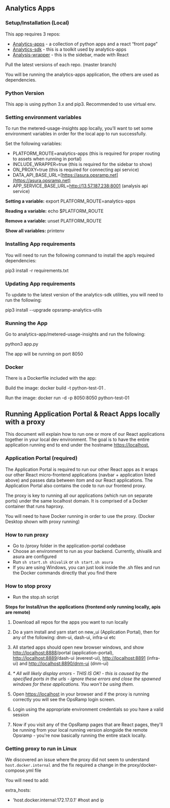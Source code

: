 
## Analytics Apps

### Setup/Installation (Local)

This app requires 3 repos:

-   [Analytics-apps](https://github.com/opsramp/analytics-apps) - a collection of python apps and a react “front page”
-   [Analytics-sdk](https://github.com/opsramp/analytics-sdk) - this is a toolkit used by analytics-apps
-   [Analysis-wrapper](https://github.com/opsramp/analysis-wrapper) - this is the sidebar, made with React

Pull the latest versions of each repo. (master branch)

You will be running the analytics-apps application, the others are used as dependencies.

### Python Version

This app is using python 3.x and pip3. Recommended to use virtual env.

### Setting environment variables

To run the metered-usage-insights app locally, you’ll want to set some environment variables in order for the local app to run successfully.

Set the following variables:

-   PLATFORM_ROUTE=analytics-apps (this is required for proper routing to assets when running in portal)
-   INCLUDE_WRAPPER=true (this is required for the sidebar to show)
-   ON_PROXY=true (this is required for connecting api service)
-   DATA_API_BASE_URL=[https://asura.opsramp.net](https://asura.opsramp.net)
-   APP_SERVICE_BASE_URL=http://13.57.187.238:8001 (analysis api service)

**Setting a variable:** export PLATFORM_ROUTE=analytics-apps

**Reading a variable:** echo $PLATFORM_ROUTE

**Remove a variable:** unset PLATFORM_ROUTE

**Show all variables:** printenv

### Installing App requirements

You will need to run the following command to install the app’s required dependencies:

pip3 install -r requirements.txt

### Updating App requirements

To update to the latest version of the analytics-sdk utilities, you will need to run the following:

pip3 install --upgrade opsramp-analytics-utils

### Running the App

Go to analytics-app/metered-usage-insights and run the following:

python3 app.py

The app will be running on port 8050

### Docker

There is a Dockerfile included with the app:  
  
Build the image: docker build -t python-test-01 .

Run the image: docker run -d -p 8050:8050 python-test-01


## Running Application Portal & React Apps locally with a proxy

This document will explain how to run one or more of our React applications together in your local dev environment. The goal is to have the entire application running end to end under the hostname [https://localhost.](https://localhost.)


### Application Portal (required)

The Application Portal is required to run our other React apps as it wraps our other React micro-frontend applications (navbar + application listed above) and passes data between itom and our React applications. The Application Portal also contains the code to run our frontend proxy.

The proxy is key to running all our applications (which run on separate ports) under the same localhost domain. It is comprised of a Docker container that runs haproxy.

You will need to have Docker running in order to use the proxy. (Docker Desktop shown with proxy running)

### How to run proxy

-   Go to /proxy folder in the application-portal codebase
-   Choose an environment to run as your backend. Currently, shivalik and asura are configured
-   Run `sh start.sh shivalik` or `sh start.sh asura`
-   If you are using Windows, you can just look inside the .sh files and run the Docker commands directly that you find there

### How to stop proxy

-   Run the stop.sh script

**Steps for Install/run the applications (frontend only running locally, apis are remote)**

1.  Download all repos for the apps you want to run locally
2.  Do a yarn install and yarn start on new_ui (Application Portal), then for any of the following: dnm-ui, dash-ui, infra-ui etc

1.  All started apps should open new browser windows, and show [http://localhost:8888](http://localhost:8888)/portal (application-portal), [http://localhost:8889](http://localhost:8889)/dash-ui (everest-ui), [http://localhost:8891](http://localhost:8891) (infra-ui) and [http://localhost:8890/dnm-ui](http://localhost:8890/dnm-ui) (dnm-ui)
2.  _* All will likely display errors - THIS IS OK! - this is caused by the specified ports in the urls - ignore these errors and close the spawned windows for these applications. You won't be using them._

4.  Open [https://localhost](https://localhost) in your browser and if the proxy is running correctly you will see the OpsRamp login screen.
5.  Login using the appropriate environment credentials so you have a valid session
6.  Now if you visit any of the OpsRamp pages that are React pages, they'll be running from your local running version alongside the remote Opsramp - you're now basically running the entire stack locally.

### Getting proxy to run in Linux

We discovered an issue where the proxy did not seem to understand `host.docker.internal` and the fix required a change in the proxy/docker-compose.yml file  
  
You will need to add:

extra_hosts:

  -  'host.docker.internal:172.17.0.1'  #host and ip
